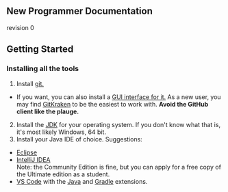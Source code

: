 New Programmer Documentation
---
revision 0

## Getting Started
### Installing all the tools
1. Install [git.](https://git-scm.com/)
 * If you want, you can also install a [GUI interface for it.](https://git-scm.com/downloads/guis) As a new user, you may find [GitKraken](https://www.gitkraken.com/) to be the easiest to work with. **Avoid the GitHub client like the plauge.**
2. Install the [JDK](http://www.oracle.com/technetwork/java/javase/downloads/index.html) for your operating system. If you don't know what that is, it's most likely Windows, 64 bit.
3. Install your Java IDE of choice. Suggestions:
 * [Eclipse](https://www.eclipse.org/)
 * [IntelliJ IDEA](http://www.jetbrains.com/idea/)<br>Note: the Community Edition is fine, but you can apply for a free copy of the Ultimate edition as a student.
 * [VS Code](https://code.visualstudio.com/) with the [Java](https://marketplace.visualstudio.com/items?itemName=redhat.java) and [Gradle](https://marketplace.visualstudio.com/items?itemName=cazzar09.Gradle) extensions.

